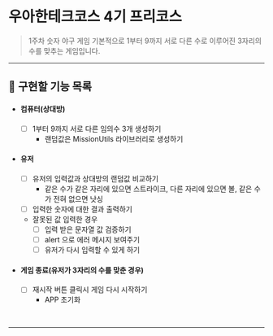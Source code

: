 # 우아한테크코스 4기 프리코스 
> 1주차 숫자 야구 게임 
기본적으로 1부터 9까지 서로 다른 수로 이루어진 3자리의 수를 맞추는 게임입니다.

---
## 🎯 구현할 기능 목록
- #### 컴퓨터(상대방)
  - [ ] 1부터 9까지 서로 다른 임의수 3개 생성하기
    - 랜덤값은 MissionUtils 라이브러리로 생성하기
- #### 유저
  - [ ] 유저의 입력값과 상대방의 랜덤값 비교하기
    - 같은 수가 같은 자리에 있으면 스트라이크, 다른 자리에 있으면 볼, 같은 수가 전혀 없으면 낫싱
  - [ ] 입력한 숫자에 대한 결과 출력하기
  - 잘못된 값 입력한 경우
    - [ ] 입력 받은 문자열 값 검증하기
    - [ ] alert 으로 에러 메시지 보여주기
    - [ ] 유저가 다시 입력할 수 있게 하기
- #### 게임 종료(유저가 3자리의 수를 맞춘 경우)
  - [ ] 재시작 버튼 클릭시 게임 다시 시작하기
    - APP 초기화
<br>

---
